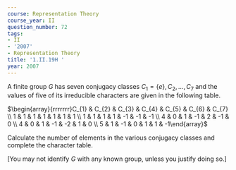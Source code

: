 ```yaml
---
course: Representation Theory
course_year: II
question_number: 72
tags:
- II
- '2007'
- Representation Theory
title: '1.II.19H '
year: 2007
---
```



A finite group $G$ has seven conjugacy classes $C_{1}=\{e\}, C_{2}, \ldots, C_{7}$ and the values of five of its irreducible characters are given in the following table.

$\begin{array}{rrrrrrr}C_{1} & C_{2} & C_{3} & C_{4} & C_{5} & C_{6} & C_{7} \\ 1 & 1 & 1 & 1 & 1 & 1 & 1 \\ 1 & 1 & 1 & 1 & -1 & -1 & -1 \\ 4 & 0 & 1 & -1 & 2 & -1 & 0 \\ 4 & 0 & 1 & -1 & -2 & 1 & 0 \\ 5 & 1 & -1 & 0 & 1 & 1 & -1\end{array}$

Calculate the number of elements in the various conjugacy classes and complete the character table.

[You may not identify $G$ with any known group, unless you justify doing so.]